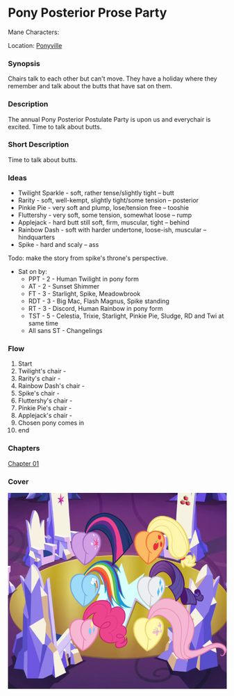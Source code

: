 # Pony Posterior Prose Party

Mane Characters: 

Location: [Ponyville](../../places/ponyville.md)

### Synopsis

Chairs talk to each other but can't move. They have a holiday where they remember and talk about the butts that have sat on them.

### Description

The annual Pony Posterior Postulate Party is upon us and everychair is excited. Time to talk about butts.

### Short Description

Time to talk about butts.

### Ideas

 - Twilight Sparkle - soft, rather tense/slightly tight – butt
 - Rarity - soft, well-kempt, slightly tight/some tension – posterior
 - Pinkie Pie - very soft and plump, lose/tension free – tooshie
 - Fluttershy - very soft, some tension, somewhat loose – rump
 - Applejack - hard butt still soft, firm, muscular, tight – behind
 - Rainbow Dash - soft with harder undertone, loose-ish, muscular – hindquarters
 - Spike - hard and scaly – ass

Todo: make the story from spike's throne's perspective.

 - Sat on by:
   - PPT - 2 - Human Twilight in pony form
   - AT - 2 - Sunset Shimmer
   - FT - 3 - Starlight, Spike, Meadowbrook
   - RDT - 3 - Big Mac, Flash Magnus, Spike standing
   - RT - 3 - Discord, Human Rainbow in pony form
   - TST - 5 - Celestia, Trixie, Starlight, Pinkie Pie, Sludge, RD and Twi at same time
   - All sans ST - Changelings

### Flow

1. Start
2. Twilight's chair - 
3. Rarity's chair - 
4. Rainbow Dash's chair - 
5. Spike's chair - 
6. Fluttershy's chair - 
7. Pinkie Pie's chair - 
8. Applejack's chair - 
9. Chosen pony comes in
10. end

### Chapters

[Chapter 01](./01.md)

### Cover

![Cover](testcover2.png)